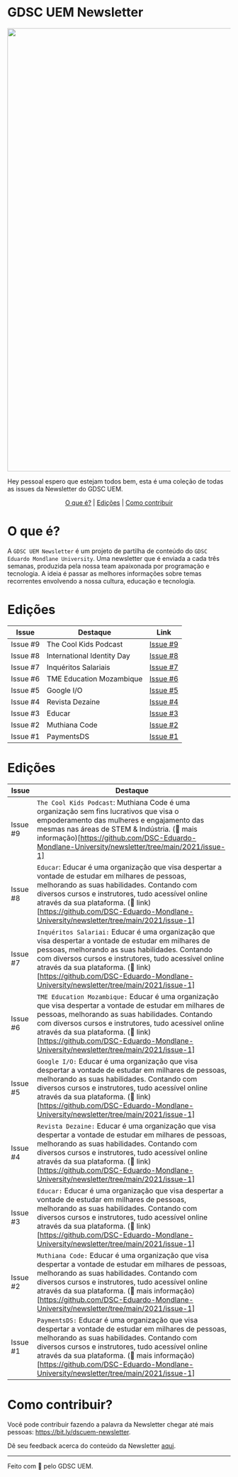   <h1 align="left">
    GDSC UEM Newsletter
  </h1>
  
 <img src="https://user-images.githubusercontent.com/50568515/130362231-2d2f81a1-e3a5-48bf-8923-308ab0ac80eb.png" width="1000px" /> 


Hey pessoal espero que estejam todos bem, esta é uma coleção de todas as issues da Newsletter do GDSC UEM.

<p align="center">
<a href="#o-que-é">O que é?</a> |
<a href="#edições">Edições</a> |
<a href="#como-contribuir">Como contribuir</a>
</p>

# O que é?
A `GDSC UEM Newsletter` é um projeto de partilha de conteúdo do `GDSC Eduardo Mondlane University`. Uma newsletter que é enviada a cada três semanas, produzida pela nossa team apaixonada por programação e tecnologia. A ideia é passar as melhores informações sobre temas recorrentes envolvendo a nossa cultura, educação e tecnologia.

# Edições
Issue|Destaque|Link
--------|-----------------|----------------
Issue #9 | The Cool Kids Podcast | [Issue #9](https://github.com/DSC-Eduardo-Mondlane-University/newsletter/tree/main/2021/issue-9)
Issue #8 | International Identity Day | [Issue #8](https://github.com/DSC-Eduardo-Mondlane-University/newsletter/tree/main/2021/issue-8)
Issue #7 | Inquéritos Salariais | [Issue #7](https://github.com/DSC-Eduardo-Mondlane-University/newsletter/tree/main/2021/issue-7)
Issue #6 | TME Education Mozambique | [Issue #6](https://github.com/DSC-Eduardo-Mondlane-University/newsletter/tree/main/2021/issue-6)
Issue #5 | Google I/O | [Issue #5](https://github.com/DSC-Eduardo-Mondlane-University/newsletter/tree/main/2021/issue-5)
Issue #4 | Revista Dezaine | [Issue #4](https://github.com/DSC-Eduardo-Mondlane-University/newsletter/tree/main/2021/issue-4)
Issue #3 | Educar | [Issue #3](https://github.com/DSC-Eduardo-Mondlane-University/newsletter/tree/main/2021/issue-3)
Issue #2 | Muthiana Code | [Issue #2](https://github.com/DSC-Eduardo-Mondlane-University/newsletter/tree/main/2021/issue-2)
Issue #1 | PaymentsDS | [Issue #1](https://github.com/DSC-Eduardo-Mondlane-University/newsletter/tree/main/2021/issue-1)


# Edições
Issue|Destaque| 
--------|----------------- 
Issue #9 | `The Cool Kids Podcast`: Muthiana Code é uma organização sem fins lucrativos que visa o empoderamento das mulheres e engajamento das mesmas nas áreas de STEM & Indústria. (📎 mais informação)[https://github.com/DSC-Eduardo-Mondlane-University/newsletter/tree/main/2021/issue-1]
Issue #8 | `Educar`: Educar é uma organização que visa despertar a vontade de estudar em milhares de pessoas, melhorando as suas habilidades. Contando com diversos cursos e instrutores, tudo acessível online através da sua plataforma. (📎 link)[https://github.com/DSC-Eduardo-Mondlane-University/newsletter/tree/main/2021/issue-1]
Issue #7 | `Inquéritos Salariai:` Educar é uma organização que visa despertar a vontade de estudar em milhares de pessoas, melhorando as suas habilidades. Contando com diversos cursos e instrutores, tudo acessível online através da sua plataforma. (📎 link)[https://github.com/DSC-Eduardo-Mondlane-University/newsletter/tree/main/2021/issue-1]
Issue #6 | `TME Education Mozambique:` Educar é uma organização que visa despertar a vontade de estudar em milhares de pessoas, melhorando as suas habilidades. Contando com diversos cursos e instrutores, tudo acessível online através da sua plataforma.  (📎 link)[https://github.com/DSC-Eduardo-Mondlane-University/newsletter/tree/main/2021/issue-1]
Issue #5 | `Google I/O:` Educar é uma organização que visa despertar a vontade de estudar em milhares de pessoas, melhorando as suas habilidades. Contando com diversos cursos e instrutores, tudo acessível online através da sua plataforma.  (📎 link)[https://github.com/DSC-Eduardo-Mondlane-University/newsletter/tree/main/2021/issue-1]
Issue #4 | `Revista Dezaine:` Educar é uma organização que visa despertar a vontade de estudar em milhares de pessoas, melhorando as suas habilidades. Contando com diversos cursos e instrutores, tudo acessível online através da sua plataforma.  (📎 link)[https://github.com/DSC-Eduardo-Mondlane-University/newsletter/tree/main/2021/issue-1]  
Issue #3 | `Educar:` Educar é uma organização que visa despertar a vontade de estudar em milhares de pessoas, melhorando as suas habilidades. Contando com diversos cursos e instrutores, tudo acessível online através da sua plataforma.  (📎 link)[https://github.com/DSC-Eduardo-Mondlane-University/newsletter/tree/main/2021/issue-1]
Issue #2 | `Muthiana Code:` Educar é uma organização que visa despertar a vontade de estudar em milhares de pessoas, melhorando as suas habilidades. Contando com diversos cursos e instrutores, tudo acessível online através da sua plataforma. (📎 mais informação)[https://github.com/DSC-Eduardo-Mondlane-University/newsletter/tree/main/2021/issue-1]
Issue #1 | `PaymentsDS:` Educar é uma organização que visa despertar a vontade de estudar em milhares de pessoas, melhorando as suas habilidades. Contando com diversos cursos e instrutores, tudo acessível online através da sua plataforma. (📎 mais informação)[https://github.com/DSC-Eduardo-Mondlane-University/newsletter/tree/main/2021/issue-1]   
# Como contribuir?
Você pode contribuir fazendo a palavra da Newsletter chegar até mais pessoas: https://bit.ly/dscuem-newsletter.

Dê seu feedback acerca do conteúdo da Newsletter [aqui](https://bit.ly/dscnewsletter-feedback).

---
Feito com 💙 pelo GDSC UEM.
